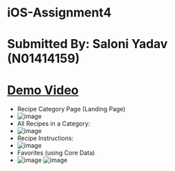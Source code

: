 # iOS-Assignment4
# Submitted By: Saloni Yadav (N01414159)
# [Demo Video](https://youtu.be/tAwRteVAakE)
- Recipe Category Page (Landing Page)
- ![image](https://user-images.githubusercontent.com/12690997/152813861-67673f01-2083-4ce5-960c-5b4ea19145bc.png)
- All Recipes in a Category:
- ![image](https://user-images.githubusercontent.com/12690997/152814025-0046bfd6-b5de-4b3c-a75f-a278d6375087.png)
- Recipe Instructions:
- ![image](https://user-images.githubusercontent.com/12690997/152814212-f115b2ad-24cf-47e2-b3ed-6cea3b51444e.png)
- Favorites (using Core Data)
- ![image](https://user-images.githubusercontent.com/12690997/152814480-1af70bca-e7f8-40b0-85df-0535697cfb54.png) ![image](https://user-images.githubusercontent.com/12690997/152814571-4a5b37f8-f7be-4fff-854d-47a0a40a06a5.png)


